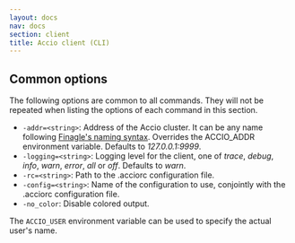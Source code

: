 ```yaml
---
layout: docs
nav: docs
section: client
title: Accio client (CLI)
---
```


## Common options
The following options are common to all commands.
They will not be repeated when listing the options of each command in this section.

* `-addr=<string>`: Address of the Accio cluster. It can be any name following [Finagle's naming syntax](https://twitter.github.io/finagle/guide/Names.html).
Overrides the ACCIO_ADDR environment variable. Defaults to *127.0.0.1:9999*.
* `-logging=<string>`: Logging level for the client, one of *trace*, *debug*, *info*, *warn*, *error*, *all* or *off*. Defaults to *warn*.
* `-rc=<string>`: Path to the .acciorc configuration file.
* `-config=<string>`: Name of the configuration to use, conjointly with the .acciorc configuration file.
* `-no_color`: Disable colored output.

The `ACCIO_USER` environment variable can be used to specify the actual user's name.